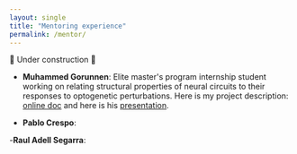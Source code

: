 ```yaml
---
layout: single
title: "Mentoring experience"
permalink: /mentor/
---
```



:construction: Under construction :construction:

- **Muhammed Gorunnen**: Elite master's program internship student working on relating structural properties of neural circuits to their responses to optogenetic perturbations. Here is my project description: [online doc](https://docs.google.com/document/d/e/2PACX-1vTI2byp9fnnuiosfPm0uNUoZ5ktqxUwVty-m0DkNqHk1dMM5oqWXcRevCsOTA9DtG6sVDuRka1J2IqG/pub)
and here is his [presentation](https://drive.google.com/file/d/111LEU1VtoUKUwI3WLtEabE1KkoBI4d5y/view?usp=share_link).


- **Pablo Crespo**:


-**Raul Adell Segarra**:
